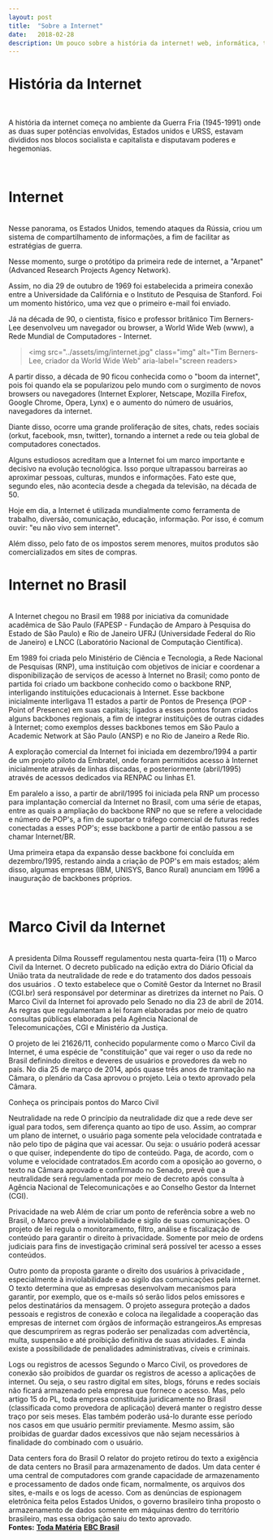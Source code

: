 ```yaml
---
layout: post
title:  "Sobre a Internet"
date:   2018-02-28
description: Um pouco sobre a história da internet! web, informática, ti.
---
```


<h1 class="meta pagetitle">História da Internet</h1>
<br>
<p class="intro tagline"><span class="dropcap">A</span> história da internet começa no ambiente da Guerra Fria (1945-1991) onde as duas super potências envolvidas, Estados unidos e URSS, estavam divididos nos blocos socialista e capitalista e disputavam poderes e hegemonias.</p>
<br>
<h1 class="meta h1">Internet</h1>
<br>
Nesse panorama, os Estados Unidos, temendo ataques da Rússia, criou um sistema de compartilhamento de informações, a fim de facilitar as estratégias de guerra.

Nesse momento, surge o protótipo da primeira rede de internet, a "Arpanet" (Advanced Research Projects Agency Network).

Assim, no dia 29 de outubro de 1969 foi estabelecida a primeira conexão entre a Universidade da Califórnia e o Instituto de Pesquisa de Stanford. Foi um momento histórico, uma vez que o primeiro e-mail foi enviado.

Já na década de 90, o cientista, físico e professor britânico Tim Berners-Lee desenvolveu um navegador ou browser, a World Wide Web (www), a Rede Mundial de Computadores - Internet.
<blockquote>
 
<img src="../assets/img/internet.jpg" class="img" alt="Tim Berners-Lee, criador da World Wide Web" aria-label="screen readers>
 
</blockquote>

A partir disso, a década de 90 ficou conhecida como o "boom da internet", pois foi quando ela se popularizou pelo mundo com o surgimento de novos browsers ou navegadores (Internet Explorer, Netscape, Mozilla Firefox, Google Chrome, Opera, Lynx) e o aumento do número de usuários, navegadores da internet.

Diante disso, ocorre uma grande proliferação de sites, chats, redes sociais (orkut, facebook, msn, twitter), tornando a internet a rede ou teia global de computadores conectados.

Alguns estudiosos acreditam que a Internet foi um marco importante e decisivo na evolução tecnológica. Isso porque ultrapassou barreiras ao aproximar pessoas, culturas, mundos e informações. Fato este que, segundo eles, não acontecia desde a chegada da televisão, na década de 50.

Hoje em dia, a Internet é utilizada mundialmente como ferramenta de trabalho, diversão, comunicação, educação, informação. Por isso, é comum ouvir: "eu não vivo sem internet".

Além disso, pelo fato de os impostos serem menores, muitos produtos são comercializados em sites de compras.
<br>
<h1 class="meta h1"><b>Internet no Brasil</b></h1>
<br>
A Internet chegou no Brasil em 1988 por iniciativa da comunidade acadêmica de São Paulo (FAPESP - Fundação de Amparo à Pesquisa do Estado de São Paulo) e Rio de Janeiro UFRJ (Universidade Federal do Rio de Janeiro) e LNCC (Laboratório Nacional de Computação Científica). 

Em 1989 foi criada pelo Ministério de Ciência e Tecnologia, a Rede Nacional de Pesquisas (RNP), uma instituição com objetivos de iniciar e coordenar a disponibilização de serviços de acesso à Internet no Brasil; como ponto de partida foi criado um backbone conhecido como o backbone RNP, interligando instituições educacionais à Internet. 
Esse backbone inicialmente interligava 11 estados a partir de Pontos de Presença (POP - Point of Presence) em suas capitais; ligados a esses pontos foram criados alguns backbones regionais, a fim de integrar instituições de outras cidades à Internet; como exemplos desses backbones temos em São Paulo a Academic Network at São Paulo (ANSP) e no Rio de Janeiro a Rede Rio.


A exploração comercial da Internet foi iniciada em dezembro/1994 a partir de um projeto piloto da Embratel, onde foram permitidos acesso à Internet inicialmente através de linhas discadas, e posteriormente (abril/1995) através de acessos dedicados via RENPAC ou linhas E1. 

Em paralelo a isso, a partir de abril/1995 foi iniciada pela RNP um processo para implantação comercial da Internet no Brasil, com uma série de etapas, entre as quais a ampliação do backbone RNP no que se refere a velocidade e número de POP's, a fim de suportar o tráfego comercial de futuras redes conectadas a esses POP's; esse backbone a partir de então passou a se chamar Internet/BR. 

Uma primeira etapa da expansão desse backbone foi concluída em dezembro/1995, restando ainda a criação de POP's em mais estados; além disso, algumas empresas (IBM, UNISYS, Banco Rural) anunciam em 1996 a inauguração de backbones próprios.

<br>
<h1 class="meta h1"><b>Marco Civil da Internet</b></h1>
<br>
A presidenta Dilma Rousseff regulamentou nesta quarta-feira (11) o Marco Civil da Internet. O decreto publicado na edição extra do Diário Oficial da União trata da neutralidade de rede e do tratamento dos dados pessoais dos usuários . O texto estabelece que o Comitê Gestor da Internet no Brasil (CGI.br) será responsável por determinar as diretrizes da internet no País. O Marco Civil da Internet foi aprovado pelo Senado no dia 23 de abril de 2014. As regras que regulamentam a lei foram elaboradas por meio de quatro consultas públicas elaboradas pela Agência Nacional de Telecomunicações, CGI e Ministério da Justiça.


O projeto de lei 21626/11, conhecido popularmente como o Marco Civil da Internet, é uma espécie de "constituição" que vai reger o uso da rede no Brasil definindo direitos e deveres de usuários e provedores da web no país. No dia 25 de março de 2014, após quase três anos de tramitação na Câmara, o plenário da Casa aprovou o projeto. Leia o texto aprovado pela Câmara.

Conheça os principais pontos do Marco Civil

Neutralidade na rede
O princípio da neutralidade diz que a rede deve ser igual para todos, sem diferença quanto ao tipo de uso. Assim, ao comprar um plano de internet, o usuário paga somente pela velocidade contratada e não pelo tipo de página que vai acessar. Ou seja: o usuário poderá acessar o que quiser, independente do tipo de conteúdo. Paga, de acordo, com o volume e velocidade contratados.Em acordo com a oposição ao governo, o texto na Câmara aprovado e confirmado no Senado, prevê que a neutralidade será regulamentada por meio de decreto após consulta à Agência Nacional de Telecomunicações e ao Conselho Gestor da Internet (CGI).


Privacidade na web
Além de criar um ponto de referência sobre a web no Brasil, o Marco prevê a inviolabilidade e sigilo de suas comunicações. O projeto de lei regula o monitoramento, filtro, análise e fiscalização de conteúdo para garantir o direito à privacidade. Somente por meio de ordens judiciais para fins de investigação criminal será possível ter acesso a esses conteúdos.

Outro ponto da proposta garante o direito dos usuários à privacidade , especialmente à inviolabilidade e ao sigilo das comunicações pela internet. O texto determina que as empresas desenvolvam mecanismos para garantir, por exemplo, que os e-mails só serão lidos pelos emissores e pelos destinatários da mensagem. O projeto assegura proteção a dados pessoais e registros de conexão e coloca na ilegalidade a cooperação das empresas de internet com órgãos de informação estrangeiros.As empresas que descumprirem as regras poderão ser penalizadas com advertência, multa, suspensão e até proibição definitiva de suas  atividades. E ainda existe a possibilidade de penalidades administrativas, cíveis e criminais.

Logs ou registros de acessos
Segundo o Marco Civil, os provedores de conexão são proibidos de guardar os registros de acesso a aplicações de internet. Ou seja, o seu rastro digital em sites, blogs, fóruns e redes sociais não ficará armazenado pela empresa que fornece o acesso. Mas, pelo artigo 15 do PL, toda empresa constituída juridicamente no Brasil (classificada como provedora de aplicação) deverá manter o registro desse traço por seis meses. Elas também poderão usá-lo durante esse período nos casos em que usuário permitir previamente. Mesmo assim, são proibidas de guardar dados excessivos que não sejam necessários à finalidade do combinado com o usuário.

Data centers fora do Brasil
O relator do projeto retirou do texto a exigência de data centers no Brasil para armazenamento de dados. Um data center é uma central de computadores com grande capacidade de armazenamento e processamento de dados onde ficam, normalmente, os arquivos dos sites, e-mails e os logs de acesso. Com as denúncias de espionagem eletrônica feita pelos Estados Unidos, o governo brasileiro tinha proposto o armazenamento de dados somente em máquinas dentro do território brasileiro, mas essa obrigação saiu do texto aprovado.
<br>
<b>Fontes:</b>
<a href="https://www.todamateria.com.br/historia-da-internet/"><b>Toda Matéria</b></a>
<a href="http://www.ebc.com.br/tecnologia/2014/04/entenda-o-marco-civil-da-internet-ponto-a-ponto"><b>EBC Brasil</b></a>

